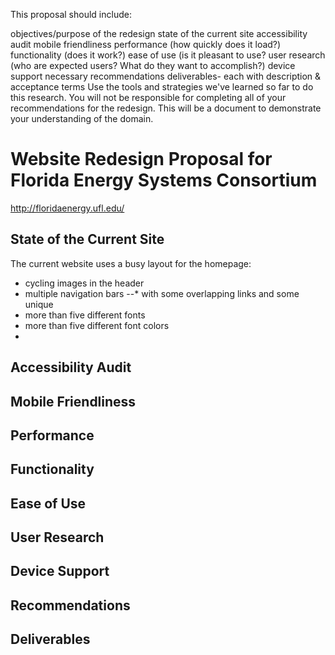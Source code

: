 This proposal should include: 

objectives/purpose of the redesign
state of the current site
accessibility audit
mobile friendliness
performance (how quickly does it load?)
functionality (does it work?)
ease of use (is it pleasant to use?
user research (who are expected users? What do they want to accomplish?)
device support necessary
recommendations
deliverables- each with description & acceptance terms
Use the tools and strategies we've learned so far to do this research. You will not be responsible for completing all of your recommendations for the redesign. This will be a document to demonstrate your understanding of the domain.

# Website Redesign Proposal for Florida Energy Systems Consortium
<http://floridaenergy.ufl.edu/>

## State of the Current Site
The current website uses a busy layout for the homepage:
* cycling images in the header
* multiple navigation bars
--* with some overlapping links and some unique
* more than five different fonts
* more than five different font colors
* 

## Accessibility Audit

## Mobile Friendliness

## Performance

## Functionality

## Ease of Use

## User Research

## Device Support

## Recommendations

## Deliverables

